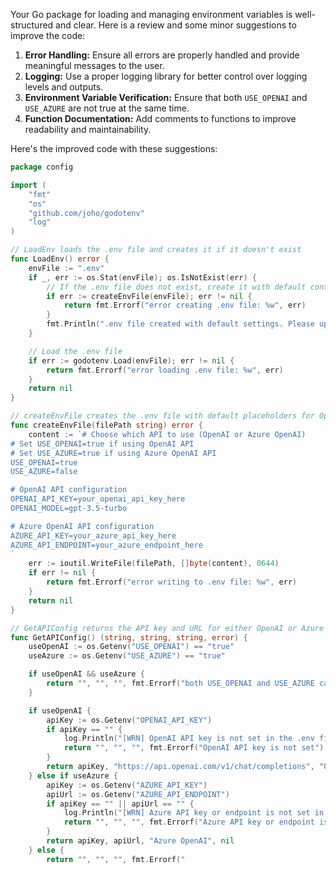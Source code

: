 Your Go package for loading and managing environment variables is well-structured and clear. Here is a review and some minor suggestions to improve the code:

1. **Error Handling:** Ensure all errors are properly handled and provide meaningful messages to the user.
2. **Logging:** Use a proper logging library for better control over logging levels and outputs.
3. **Environment Variable Verification:** Ensure that both `USE_OPENAI` and `USE_AZURE` are not true at the same time.
4. **Function Documentation:** Add comments to functions to improve readability and maintainability.

Here's the improved code with these suggestions:

```go
package config

import (
	"fmt"
	"os"
	"github.com/joho/godotenv"
	"log"
)

// LoadEnv loads the .env file and creates it if it doesn't exist
func LoadEnv() error {
	envFile := ".env"
	if _, err := os.Stat(envFile); os.IsNotExist(err) {
		// If the .env file does not exist, create it with default content
		if err := createEnvFile(envFile); err != nil {
			return fmt.Errorf("error creating .env file: %w", err)
		}
		fmt.Println(".env file created with default settings. Please update it with your API keys.")
	}

	// Load the .env file
	if err := godotenv.Load(envFile); err != nil {
		return fmt.Errorf("error loading .env file: %w", err)
	}
	return nil
}

// createEnvFile creates the .env file with default placeholders for OpenAI and Azure API keys
func createEnvFile(filePath string) error {
	content := `# Choose which API to use (OpenAI or Azure OpenAI)
# Set USE_OPENAI=true if using OpenAI API
# Set USE_AZURE=true if using Azure OpenAI API
USE_OPENAI=true
USE_AZURE=false

# OpenAI API configuration
OPENAI_API_KEY=your_openai_api_key_here
OPENAI_MODEL=gpt-3.5-turbo

# Azure OpenAI API configuration
AZURE_API_KEY=your_azure_api_key_here
AZURE_API_ENDPOINT=your_azure_endpoint_here
`
	err := ioutil.WriteFile(filePath, []byte(content), 0644)
	if err != nil {
		return fmt.Errorf("error writing to .env file: %w", err)
	}
	return nil
}

// GetAPIConfig returns the API key and URL for either OpenAI or Azure OpenAI based on environment variables
func GetAPIConfig() (string, string, string, error) {
	useOpenAI := os.Getenv("USE_OPENAI") == "true"
	useAzure := os.Getenv("USE_AZURE") == "true"

	if useOpenAI && useAzure {
		return "", "", "", fmt.Errorf("both USE_OPENAI and USE_AZURE cannot be true at the same time")
	}

	if useOpenAI {
		apiKey := os.Getenv("OPENAI_API_KEY")
		if apiKey == "" {
			log.Println("[WRN] OpenAI API key is not set in the .env file.")
			return "", "", "", fmt.Errorf("OpenAI API key is not set")
		}
		return apiKey, "https://api.openai.com/v1/chat/completions", "OpenAI", nil
	} else if useAzure {
		apiKey := os.Getenv("AZURE_API_KEY")
		apiUrl := os.Getenv("AZURE_API_ENDPOINT")
		if apiKey == "" || apiUrl == "" {
			log.Println("[WRN] Azure API key or endpoint is not set in the .env file.")
			return "", "", "", fmt.Errorf("Azure API key or endpoint is not set")
		}
		return apiKey, apiUrl, "Azure OpenAI", nil
	} else {
		return "", "", "", fmt.Errorf("